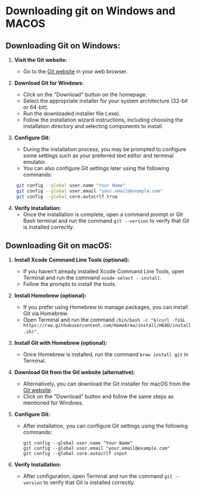 # Downloading git on Windows and MACOS

## Downloading Git on Windows:

1. **Visit the Git website:**
   - Go to the [Git website](https://git-scm.com/) in your web browser.

2. **Download Git for Windows:**
   - Click on the "Download" button on the homepage.
   - Select the appropriate installer for your system architecture (32-bit or 64-bit).
   - Run the downloaded installer file (.exe).
   - Follow the installation wizard instructions, including choosing the installation directory and selecting components to install.

3. **Configure Git:**
   - During the installation process, you may be prompted to configure some settings such as your preferred text editor and terminal emulator.
   - You can also configure Git settings later using the following commands:

```bash
    git config --global user.name "Your Name"
    git config --global user.email "your.email@example.com"
    git config --global core.autocrlf true
```

4. **Verify Installation:**
   - Once the installation is complete, open a command prompt or Git Bash terminal and run the command `git --version` to verify that Git is installed correctly.

## Downloading Git on macOS:

1. **Install Xcode Command Line Tools (optional):**
   - If you haven't already installed Xcode Command Line Tools, open Terminal and run the command `xcode-select --install`.
   - Follow the prompts to install the tools.

2. **Install Homebrew (optional):**
   - If you prefer using Homebrew to manage packages, you can install Git via Homebrew.
   - Open Terminal and run the command `/bin/bash -c "$(curl -fsSL https://raw.githubusercontent.com/Homebrew/install/HEAD/install.sh)"`.

3. **Install Git with Homebrew (optional):**
   - Once Homebrew is installed, run the command `brew install git` in Terminal.

4. **Download Git from the Git website (alternative):**
   - Alternatively, you can download the Git installer for macOS from the [Git website](https://git-scm.com/).
   - Click on the "Download" button and follow the same steps as mentioned for Windows.

5. **Configure Git:**
   - After installation, you can configure Git settings using the following commands:
     ```
     git config --global user.name "Your Name"
     git config --global user.email "your.email@example.com"
     git config --global core.autocrlf input
     ```

6. **Verify Installation:**
   - After configuration, open Terminal and run the command `git --version` to verify that Git is installed correctly.
